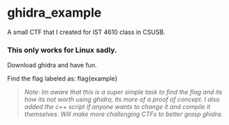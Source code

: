 # ghidra_example
A small CTF that I created for IST 4610 class in CSUSB.

### This only works for Linux sadly.

Download ghidra and have fun.

Find the flag labeled as: flag{example}

>*Note: Im aware that this is a super simple task to find the flag and its how its not worth using ghidra, its more of a proof of concept. I also added the c++ script if anyone wants to change it and compile it themselves. Will make more challenging CTFs to better grasp ghidra.*




